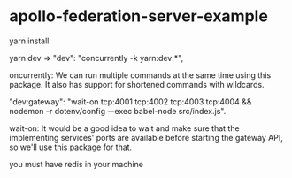 # apollo-federation-server-example

yarn install

yarn dev => "dev": "concurrently -k yarn:dev:*",

oncurrently: We can run multiple commands at the same time using this package. It also has support for shortened commands with wildcards.

"dev:gateway": "wait-on tcp:4001 tcp:4002 tcp:4003 tcp:4004 && nodemon -r dotenv/config --exec babel-node src/index.js".

wait-on: It would be a good idea to wait and make sure that the implementing services' ports are available before starting the gateway API, so we'll use this package for that.

you must have redis in your machine